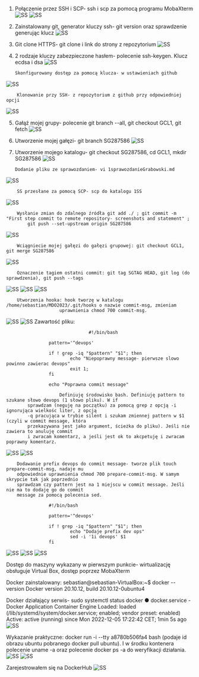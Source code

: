 1.	Połączenie przez SSH i SCP- ssh i scp za pomocą programu MobaXterm 
![SS](./TEST_SSH.png)
![SS](./TEST_SCP.png)

2.	Zainstalowany git, generator kluczy ssh- git version oraz sprawdzenie generując klucz
![SS](./SSH-KEYGEN_GIT.png)

3.	Git clone HTTPS- git clone i link do strony z repozytorium
![SS](./CLONE_HTTPS.png)

4.	2 rodzaje kluczy zabezpieczone hasłem- polecenie ssh-keygen. Klucz ecdsa i dsa 
![SS](./2KEYS_GENERATIOn.png)

		Skonfigurowany dostęp za pomocą klucza- w ustawieniach github
![SS](./SSH_KEY_GITHUB.png)	
		
		Klonowanie przy SSH- z repozytorium z github przy odpowiedniej opcji
![SS](./SSH_CLONE.png)

5.	Gałąź mojej grupy- polecenie git branch --all, git checkout GCL1, git fetch 
![SS](./MY_GROUP_BRANCH.png)


6.	Utworzenie mojej gałęzi- git branch SG287586
![SS](./MY_BRANCH.png)


7.	Utworzenie mojego katalogu- git checkout SG287586, cd GCL1, mkdir SG287586
![SS](./MY_DIR_CREATION.png)

		Dodanie pliku ze sprawozdaniem- vi 1sprawozdanieGrabowski.md
![SS](./STATEMENT_CREATION.png)
		
		SS przesłane za pomocą SCP- scp do katalogu 1SS
![SS](./1_SS_SCP.png)		

		Wysłanie zmian do zdalnego źródła git add ./ ; git commit -m "First step commit to remote repository- screenshots and statement" ;
			git push --set-upstream origin SG287586
![SS](./1COMMIT_TO_REMOTE.png)
				
		Wciągniecie mojej gałęzi do gałęzi grupowej: git checkout GCL1, git merge SG287586 
![SS](./MY_BRANCH_MERGED_TO_GCL1.png)

		Oznaczenie tagiem ostatni commit: git tag SGTAG HEAD, git log (do sprawdzenia), git push --tags
![SS](./TAG_CREATION.png)
![SS](./PUSH_TAG.png)
![SS](./TAG_VERIFICATION.png)
 
		Utworzenia hooka: hook tworzę w katalogu /home/sebastian/MDO2023/.git/hooks o nazwie commit-msg, zmieniam
                        uprawnienia chmod 700 commit-msg. 
![SS](./COMMIT_MSG_CREATION.png)
![SS](./COMMIT_MSG_PRIVILEGES.png)
		Zawartość pliku:


	                               #!/bin/bash
                                        
					pattern='^devops'
				
					if ! grep -iq "$pattern" "$1"; then
					        echo "Niepoprawny message- pierwsze slowo powinno zawierac devops"
					        exit 1;
					fi

					echo "Poprawna commit message"
                                	
                        Definiuję środowisko bash. Definiuję pattern to szukane słowo devops (1 słowo pliku). W if
			sprawdzam (neguję na początku) za pomocą grep z opcją -i ignorująca wielkośc liter, z opcją 
			-q pracująca w trybie silent i szukam zmiennej pattern w $1 (czyli w commit message, która 
			przekazywana jest jako argument, ścieżka do pliku). Jeśli nie zawiera to anuluję commit 
			i zwracam komentarz, a jeśli jest ok to akcpetuję i zwracam poprawny komentarz.  
![SS](./COMMI_MSG.png)
![SS](./COMMIT_MSG_VERIFICATION.png)

		Dodawanie prefix devops do commit message- tworze plik touch prepare-commit-msg, nadaje mu 
		odpowiednie uprawnienia chmod 700 prepare-commit-msg. W samym skrypcie tak jak poprzednio 
		sprawdzam czy pattern jest na 1 miejscu w commit message. Jeśli nie ma to dodaję go do commit
		message za pomocą polecenia sed. 

					#!/bin/bash

					pattern='^devops'

					if ! grep -iq "$pattern" "$1"; then
					        echo "Dodaje prefix dev ops"
					        sed -i '1i devops' $1
					fi
 
![SS](./PRE_MESSAGE.png)
![SS](./PRE_MESSAGE_TEST_DEVOPS_NOT_INCLUDED.png)
![SS](./PRE_MESSAGE_TEST_DEVOPS_INCLUDED.png)


Dostęp do maszyny wykazany w pierwszym punkcie- wirtualizację obsługuje Virtual Box, dostęp poprzez MobaXterm

Docker zainstalowany: sebastian@sebastian-VirtualBox:~$ docker --version
Docker version 20.10.12, build 20.10.12-0ubuntu4

Docker działający serwis- sudo systemctl status docker
● docker.service - Docker Application Container Engine
     Loaded: loaded (/lib/systemd/system/docker.service; enabled; vendor preset: enabled)
     Active: active (running) since Mon 2022-12-05 17:22:42 CET; 1min 5s ago
![SS](./DOCKER_VERSION_SERVICE.png)

Wykazanie praktyczne: docker run -i --tty a8780b506fa4 bash (podaje id obrazu ubuntu pobranego docker pull ubuntu). I w środku kontenera polecenie uname -a oraz polecenie
docker ps -a do weryfikacji działania. 
![SS](./DOCKER_PS_A.png)
![SS](DOCKER_RUN_UNAME.png)

Zarejestrowałem się na DockerHub
![SS](./DOCKER_HUB.png)




